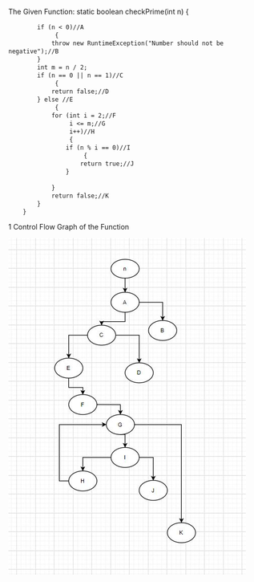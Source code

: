 The Given Function:
 static boolean checkPrime(int n) {

            if (n < 0)//A
                 {
                throw new RuntimeException("Number should not be negative");//B
            }
            int m = n / 2;
            if (n == 0 || n == 1)//C
                 {
                return false;//D
            } else //E
                 {
                for (int i = 2;//F
                     i <= m;//G
                     i++)//H
                     {
                    if (n % i == 0)//I
                         {
                        return true;//J
                    }

                }
                return false;//K
            }
        }
1 Control Flow Graph of the Function 

![](Images/Control%20Flow%20Graph.JPG)

